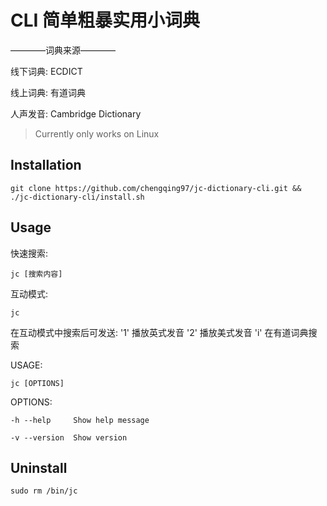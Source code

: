 # CLI 简单粗暴实用小词典

————词典来源————

线下词典: ECDICT

线上词典: 有道词典

人声发音: Cambridge Dictionary

> Currently only works on Linux

## Installation

```
git clone https://github.com/chengqing97/jc-dictionary-cli.git && ./jc-dictionary-cli/install.sh
```

## Usage

快速搜索:

```
jc [搜索内容]
```

互动模式:

```
jc
```

在互动模式中搜索后可发送: '1' 播放英式发音 '2' 播放美式发音 'i' 在有道词典搜索

USAGE:

```
jc [OPTIONS]
```

OPTIONS:

    -h --help     Show help message

    -v --version  Show version

## Uninstall

```
sudo rm /bin/jc
```
